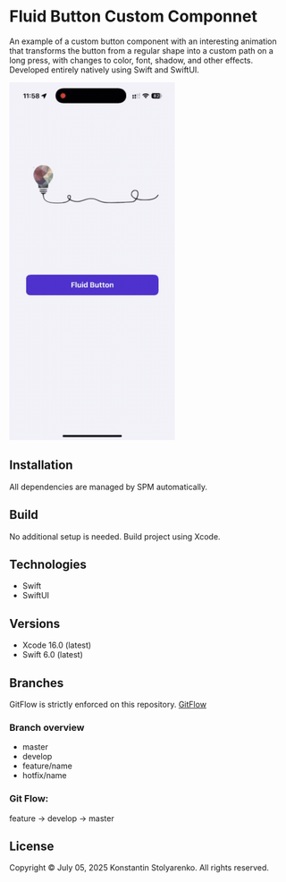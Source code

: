 # Fluid Button Custom Componnet
An example of a custom button component with an interesting animation that transforms the button from a regular shape into a custom path on a long press, with changes to color, font, shadow, and other effects.
Developed entirely natively using Swift and SwiftUI.

![Demo](demo.gif)

## Installation
All dependencies are managed by SPM automatically.

## Build
No additional setup is needed. Build project using Xcode.

## Technologies
* Swift
* SwiftUI

## Versions
* Xcode 16.0 (latest)
* Swift 6.0 (latest)

## Branches
GitFlow is strictly enforced on this repository. [GitFlow](https://www.atlassian.com/git/tutorials/comparing-workflows/gitflow-workflow)

### Branch overview
* master
* develop
* feature/name
* hotfix/name

### Git Flow:
feature -> develop -> master

## License
Copyright © July 05, 2025 Konstantin Stolyarenko. All rights reserved.
